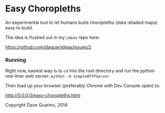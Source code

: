 Easy Choropleths
====

An experimental tool to let humans build choropleths (data-shaded maps) easy to build.

The idea is flushed out in my `ideas` repo here:

https://github.com/daguar/ideas/issues/2

### Running

Right now, easiest way is to `cd` into the root directory and run the python one-liner web server:
`python -m SimpleHTTPServer`

Then load up your browser (preferably Chrome with Dev Console open) to:

http://0.0.0.0/easy-choropleths.html


Copyright Dave Guarino, 2014
